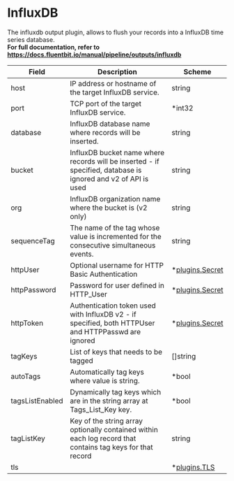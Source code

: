 # InfluxDB

The influxdb output plugin, allows to flush your records into a InfluxDB time series database. <br /> **For full documentation, refer to https://docs.fluentbit.io/manual/pipeline/outputs/influxdb**


| Field | Description | Scheme |
| ----- | ----------- | ------ |
| host | IP address or hostname of the target InfluxDB service. | string |
| port | TCP port of the target InfluxDB service. | *int32 |
| database | InfluxDB database name where records will be inserted. | string |
| bucket | InfluxDB bucket name where records will be inserted - if specified, database is ignored and v2 of API is used | string |
| org | InfluxDB organization name where the bucket is (v2 only) | string |
| sequenceTag | The name of the tag whose value is incremented for the consecutive simultaneous events. | string |
| httpUser | Optional username for HTTP Basic Authentication | *[plugins.Secret](../secret.md) |
| httpPassword | Password for user defined in HTTP_User | *[plugins.Secret](../secret.md) |
| httpToken | Authentication token used with InfluxDB v2 - if specified, both HTTPUser and HTTPPasswd are ignored | *[plugins.Secret](../secret.md) |
| tagKeys | List of keys that needs to be tagged | []string |
| autoTags | Automatically tag keys where value is string. | *bool |
| tagsListEnabled | Dynamically tag keys which are in the string array at Tags_List_Key key. | *bool |
| tagListKey | Key of the string array optionally contained within each log record that contains tag keys for that record | string |
| tls |  | *[plugins.TLS](../tls.md) |
